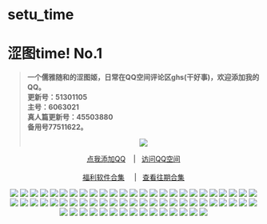 # setu_time
<h1>涩图time! No.1</h1>
<blockquote>
<p><strong>一个儒雅随和的涩图姬，日常在QQ空间评论区ghs(干好事)，欢迎添加我的QQ。</br>更新号：51301105&nbsp&nbsp</br>主号：6063021&nbsp&nbsp</br>真人篇更新号：45503880&nbsp&nbsp</br>备用号77511622。</strong></p>
<div align="center"<a href="https://sm.ms/image/PaZDhse3pEOTFX7" target="_blank"><img src="https://i.loli.net/2020/06/13/PaZDhse3pEOTFX7.gif" /></a></blockquote></div>
<div align="center"><p><a href="https://qm.qq.com/cgi-bin/qm/qr?k=VHVfncJChRrSp_NGJrlJNgYpoaZ9ukMV
" rel="nofollow">点我添加QQ</a>&nbsp&nbsp&nbsp | &nbsp&nbsp;<a href="https://mp.qzone.qq.com/u/51301105?uin=51301105&is_famous_space=1&brand_flag=0
" rel="nofollow">访问QQ空间</a><br/><br><a href="https://sharechain.qq.com/64af2d17d969dc099327f1cd8f9dbe53
">福利软件合集</a> &nbsp&nbsp&nbsp&nbsp|&nbsp&nbsp;&nbsp<a href="https://github.com/Aomul/nai-nai/blob/master/%E5%BE%80%E4%B8%8B%E6%BB%91%E7%9C%8B%E5%BE%80%E6%9C%9F%E6%89%80%E6%9C%89%E5%90%88%E9%9B%86.md">查看往期合集</a></p></div>
<div align="center"<a href="" target="_blank">
		<img src="https://i.pixxxels.cc/G2K2wVw9/Coser-yixiaoyangze-MISS-SPIDER-001.jpg" />
		<img src="https://i.pixxxels.cc/G2K2wVw9/Coser-yixiaoyangze-MISS-SPIDER-002.jpg" />
		<img src="https://i.pixxxels.cc/G2K2wVw9/Coser-yixiaoyangze-MISS-SPIDER-003.jpg" />
		<img src="https://i.pixxxels.cc/G2K2wVw9/Coser-yixiaoyangze-MISS-SPIDER-004.jpg"/>
		<img src="https://i.pixxxels.cc/G2K2wVw9/Coser-yixiaoyangze-MISS-SPIDER-005.jpg"/>
		<img src="https://i.pixxxels.cc/G2K2wVw9/Coser-yixiaoyangze-MISS-SPIDER-006.jpg"/>
		<img src="https://i.pixxxels.cc/G2K2wVw9/Coser-yixiaoyangze-MISS-SPIDER-007.jpg"/>
		<img src="https://i.pixxxels.cc/G2K2wVw9/Coser-yixiaoyangze-MISS-SPIDER-008.jpg"/>
		<img src="https://i.pixxxels.cc/G2K2wVw9/Coser-yixiaoyangze-MISS-SPIDER-009.jpg"/>
		<img src="https://i.pixxxels.cc/G2K2wVw9/Coser-yixiaoyangze-MISS-SPIDER-010.jpg"/>
		<img src="https://i.pixxxels.cc/G2K2wVw9/Coser-yixiaoyangze-MISS-SPIDER-011.jpg"/>
		<img src="https://i.pixxxels.cc/G2K2wVw9/Coser-yixiaoyangze-MISS-SPIDER-012.jpg"/>
		<img src="https://i.pixxxels.cc/G2K2wVw9/Coser-yixiaoyangze-MISS-SPIDER-013.jpg"/>
		<img src="https://i.pixxxels.cc/C5KKF7S7/Coser-yixiaoyangze-MISS-SPIDER-014.jpg"/>
		<img src="https://i.pixxxels.cc/R0chGqg7/Coser-yixiaoyangze-MISS-SPIDER-015.jpg"/>
		<img src="https://i.pixxxels.cc/vZxcg09S/Coser-yixiaoyangze-MISS-SPIDER-016.jpg"/>
		<img src="https://i.pixxxels.cc/MZtchMqt/Coser-yixiaoyangze-MISS-SPIDER-017.jpg"/>
		<img src="https://i.pixxxels.cc/7YfLdKBY/Coser-yixiaoyangze-MISS-SPIDER-018.jpg"/>
		<img src="https://i.pixxxels.cc/gcBzVvY9/Coser-yixiaoyangze-MISS-SPIDER-019.jpg"/>
		<img src="https://i.pixxxels.cc/6529Yy38/Coser-yixiaoyangze-MISS-SPIDER-020.jpg"/>
		<img src="https://i.pixxxels.cc/G2t0t5T4/Coser-yixiaoyangze-MISS-SPIDER-021.jpg"/>
		<img src="https://i.pixxxels.cc/Z5zhHH2Q/Coser-yixiaoyangze-MISS-SPIDER-022.jpg"/>
		<img src="https://i.pixxxels.cc/525WRvM2/Coser-yixiaoyangze-MISS-SPIDER-023.jpg"/>
		<img src="https://i.pixxxels.cc/TPRvMwRq/Coser-yixiaoyangze-MISS-SPIDER-024.jpg"/>
		<img src="https://i.pixxxels.cc/QM0GX3CL/Coser-yixiaoyangze-MISS-SPIDER-025.jpg"/>
		<img src="https://i.pixxxels.cc/qq69X6L0/Coser-yixiaoyangze-MISS-SPIDER-026.jpg"/>
		<img src="https://i.pixxxels.cc/dQ71SWNQ/Coser-yixiaoyangze-MISS-SPIDER-027.jpg"/>
		<img src="https://i.pixxxels.cc/3Jmw3kHP/Coser-yixiaoyangze-MISS-SPIDER-028.jpg"/>
		<img src="https://i.pixxxels.cc/FHhhmGpL/Coser-yixiaoyangze-MISS-SPIDER-029.jpg"/>
		<img src="https://i.pixxxels.cc/qvQ47nDZ/Coser-yixiaoyangze-MISS-SPIDER-030.jpg"/>
		<img src="https://i.pixxxels.cc/PxvjK7XB/Coser-yixiaoyangze-MISS-SPIDER-031.jpg"/>
		<img src="https://i.pixxxels.cc/xTv9WBvQ/Coser-yixiaoyangze-MISS-SPIDER-032.jpg"/>
		<img src="https://i.pixxxels.cc/kGxdPtts/Coser-yixiaoyangze-MISS-SPIDER-033.jpg"/>
		<img src="https://i.pixxxels.cc/6QmKrKXr/Coser-yixiaoyangze-MISS-SPIDER-034.jpg"/>
		<img src="https://i.pixxxels.cc/CLTFrwfJ/Coser-yixiaoyangze-MISS-SPIDER-035.jpg"/>
		<img src="https://i.pixxxels.cc/5ycMrmjj/Coser-yixiaoyangze-MISS-SPIDER-036.jpg"/>
		<img src="https://i.pixxxels.cc/pLVM3rVQ/Coser-yixiaoyangze-MISS-SPIDER-037.jpg"/>
		<img src="https://i.pixxxels.cc/zBgsTRpN/Coser-yixiaoyangze-MISS-SPIDER-038.jpg"/>
		<img src="https://i.pixxxels.cc/J45WTZ84/Coser-yixiaoyangze-MISS-SPIDER-039.jpg"/>
		<img src="https://i.pixxxels.cc/7YkkMXpW/Coser-yixiaoyangze-MISS-SPIDER-040.jpg"/>
		<img src="https://i.pixxxels.cc/PqPsr7wP/Coser-yixiaoyangze-MISS-SPIDER-041.jpg"/>
		<img src="https://i.pixxxels.cc/1z2xgKGM/Coser-yixiaoyangze-MISS-SPIDER-042.jpg"/>
		<img src="https://i.pixxxels.cc/rwZ3b9Pc/Coser-yixiaoyangze-MISS-SPIDER-043.jpg"/>
		<img src="https://i.pixxxels.cc/qqcW5V9Z/Coser-yixiaoyangze-MISS-SPIDER-044.jpg"/>
		<img src="https://i.pixxxels.cc/HkkFBN3B/Coser-yixiaoyangze-MISS-SPIDER-045.jpg"/>
		<img src="https://i.pixxxels.cc/XvZm0yR5/Coser-yixiaoyangze-MISS-SPIDER-046.jpg"/>
		<img src="https://i.pixxxels.cc/5N7sN2qS/Coser-yixiaoyangze-MISS-SPIDER-047.jpg"/>
		<img src="https://i.pixxxels.cc/TYC4L9Gm/Coser-yixiaoyangze-MISS-SPIDER-048.jpg"/>
		<img src="https://i.pixxxels.cc/HknPQysN/Coser-yixiaoyangze-MISS-SPIDER-049.jpg"/>
		<img src="https://i.pixxxels.cc/7ZRtXZ5Z/Coser-yixiaoyangze-MISS-SPIDER-050.jpg"/>
		<img src="https://i.pixxxels.cc/fLn2nqj4/Coser-yixiaoyangze-MISS-SPIDER-051.jpg"/>
		<img src="https://i.pixxxels.cc/j2vZfxVK/Coser-yixiaoyangze-MISS-SPIDER-052.jpg"/>
		<img src="https://i.pixxxels.cc/Y2X6QyGp/Coser-yixiaoyangze-MISS-SPIDER-053.jpg"/>
		<img src="https://i.pixxxels.cc/Gm6zGgfB/Coser-yixiaoyangze-MISS-SPIDER-054.jpg"/>
		<img src="https://i.pixxxels.cc/ZR48xGxq/Coser-yixiaoyangze-MISS-SPIDER-055.jpg"/>
		<img src="https://i.pixxxels.cc/254dvkvJ/Coser-yixiaoyangze-MISS-SPIDER-056.jpg"/>
		<img src="https://i.pixxxels.cc/hvGVHVwW/Coser-yixiaoyangze-MISS-SPIDER-057.jpg"/>
		<img src="https://i.pixxxels.cc/MHr1xv2c/Coser-yixiaoyangze-MISS-SPIDER-058.jpg"/>
		<img src="https://i.pixxxels.cc/qvK2VJmR/Coser-yixiaoyangze-MISS-SPIDER-059.jpg"/>
		<img src="https://i.pixxxels.cc/N0wmQ3Vx/Coser-yixiaoyangze-MISS-SPIDER-060.jpg"/>
		<img src="https://i.pixxxels.cc/59kzXYTy/Coser-yixiaoyangze-MISS-SPIDER-061.jpg"/>
		<img src="https://i.pixxxels.cc/qRDN6SmS/Coser-yixiaoyangze-MISS-SPIDER-062.jpg"/>
		<img src="https://i.pixxxels.cc/j5SW5thy/Coser-yixiaoyangze-MISS-SPIDER-063.jpg"/>
		<img src="https://i.pixxxels.cc/Z5zCNrcb/Coser-yixiaoyangze-MISS-SPIDER-064.jpg"/>
		<img src="https://i.pixxxels.cc/L8kh3nCz/Coser-yixiaoyangze-MISS-SPIDER-065.jpg"/>
		</a></blockquote></div>
